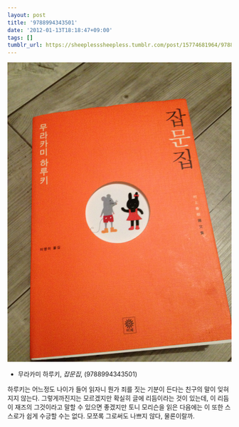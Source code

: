 ```yaml
---
layout: post
title: '9788994343501'
date: '2012-01-13T18:18:47+09:00'
tags: []
tumblr_url: https://sheeplesssheepless.tumblr.com/post/15774681964/9788994343501
---
```

 ![](/tumblr_files/tumblr_lxqqmayBf31rn1r7vo1_1280.png)  

- 무라카미 하루키, _잡문집_, (9788994343501)

하루키는 어느정도 나이가 들어 읽자니 뭔가 죄를 짓는 기분이 든다는 친구의 말이 잊혀지지 않는다. 그렇게까진지는 모르겠지만 확실히 글에 리듬이라는 것이 있는데, 이 리듬이 재즈의 그것이라고 말할 수 있으면 좋겠지만 토니 모리슨을 읽은 다음에는 이 또한 스스로가 쉽게 수긍할 수는 없다. 모쪼록 그로써도 나쁘지 않다, 물론이랄까.

